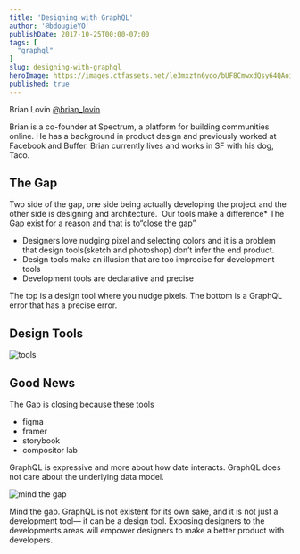 ```yaml
---
title: 'Designing with GraphQL'
author: '@bdougieYO'
publishDate: 2017-10-25T00:00-07:00
tags: [
  "graphql"
]
slug: designing-with-graphql
heroImage: https://images.ctfassets.net/le3mxztn6yoo/bUF8CmwxdQsy64QAoiEc6/6bec8d8453d8be520f1ad09fea3f5b88/brian-lovin.jpg
published: true
---
```



Brian Lovin [@brian_lovin](https://twitter.com/brian_lovin)

Brian is a co-founder at Spectrum, a platform for building communities online. He has a background in product design and previously worked at Facebook and Buffer. Brian currently lives and works in SF with his dog, Taco.

## The Gap

Two side of the gap, one side being actually developing the project and the other side is designing and architecture.  Our tools make a difference\* The Gap exist for a reason and that is to“close the gap”

* Designers love nudging pixel and selecting colors and it is a problem that design tools(sketch and photoshop) don’t infer the end product.
* Design tools make an illusion that are too imprecise for development tools
* Development tools are declarative and precise

The top is a design tool where you nudge pixels. The bottom is a GraphQL error that has a precise error.

## Design Tools

![tools](//images.contentful.com/le3mxztn6yoo/4uunnjB4lWkG0GKKOqkkS/a7d75f08a0e2e904f84b7118acf60eec/tools.png)

## Good News

The Gap is closing because these tools
* figma
* framer
* storybook
* compositor lab

GraphQL is expressive and more about how date interacts. GraphQL does not care about the underlying data model.

![mind the gap](//images.contentful.com/le3mxztn6yoo/5pHwMN4LJK4EQ6w0qSYeaE/abe2e23c8f58890df2bf04ef3eeedb70/mind_the_gap.png)

Mind the gap. GraphQL is not existent for its own sake, and it is not just a development tool— it can be a design tool. Exposing designers to the developments areas will empower designers to make a better product with developers.
